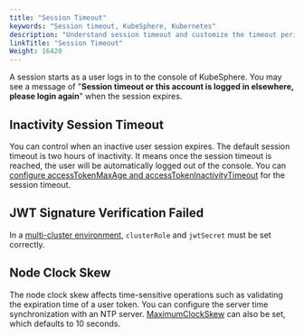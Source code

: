 ```yaml
---
title: "Session Timeout"
keywords: "Session timeout, KubeSphere, Kubernetes"
description: "Understand session timeout and customize the timeout period."
linkTitle: "Session Timeout"
Weight: 16420
---
```


A session starts as a user logs in to the console of KubeSphere. You may see a message of "**Session timeout or this account is logged in elsewhere, please login again**" when the session expires.

## Inactivity Session Timeout

You can control when an inactive user session expires. The default session timeout is two hours of inactivity. It means once the session timeout is reached, the user will be automatically logged out of the console. You can [configure accessTokenMaxAge and accessTokenInactivityTimeout](../../../access-control-and-account-management/external-authentication/set-up-external-authentication/) for the session timeout.

## JWT Signature Verification Failed

In a [multi-cluster environment](../../../multicluster-management/enable-multicluster/direct-connection/#prepare-a-member-cluster), `clusterRole` and `jwtSecret` must be set correctly.

## Node Clock Skew 

The node clock skew affects time-sensitive operations such as validating the expiration time of a user token. You can configure the server time synchronization with an NTP server. [MaximumClockSkew](../../../access-control-and-account-management/configuring-authentication/#authentication-configuration) can also be set, which defaults to 10 seconds.